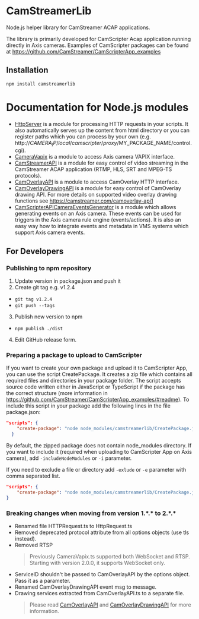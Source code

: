 # CamStreamerLib

Node.js helper library for CamStreamer ACAP applications.

The library is primarily developed for CamScripter Acap application running directly in Axis cameras.
Examples of CamScripter packages can be found at https://github.com/CamStreamer/CamScripterApp_examples

## Installation

```
npm install camstreamerlib
```

# Documentation for Node.js modules

-   [HttpServer](doc/HttpServer.md) is a module for processing HTTP requests in your scripts. It also automatically serves up the content from html directory or you can register paths which you can process by your own (e.g. http://$CAMERA_IP/local/camscripter/proxy/$MY_PACKAGE_NAME/control.cgi).
-   [CameraVapix](doc/CameraVapix.md) is a module to access Axis camera VAPIX interface.
-   [CamStreamerAPI](doc/CamStreamerAPI.md) is a module for easy control of video streaming in the CamStreamer ACAP application (RTMP, HLS, SRT and MPEG-TS protocols).
-   [CamOverlayAPI](doc/CamOverlayAPI.md) is a module to access CamOverlay HTTP interface.
-   [CamOverlayDrawingAPI](doc/CamOverlayDrawingAPI.md) is a module for easy control of CamOverlay drawing API. For more details on supported video overlay drawing functions see https://camstreamer.com/camoverlay-api1
-   [CamScripterAPICameraEventsGenerator](doc/CamScripterAPICameraEventsGenerator.md) is a module which allows generating events on an Axis camera. These events can be used for triggers in the Axis camera rule engine (events/actions). It is also an easy way how to integrate events and metadata in VMS systems which support Axis camera events.

## For Developers

### Publishing to npm repository

1. Update version in package.json and push it
2. Create git tag e.g. v1.2.4

-   `git tag v1.2.4`
-   `git push --tags`

3. Publish new version to npm

-   `npm publish ./dist`

4. Edit GitHub release form.

### Preparing a package to upload to CamScripter

If you want to create your own package and upload it to CamScripter App, you can use the script CreatePackage. It creates a zip file which contains all required files and directories in your package folder. The script accepts source code written either in JavaScript or TypeScript if the package has the correct structure (more information in https://github.com/CamStreamer/CamScripterApp_examples/#readme). To include this script in your package add the following lines in the file package.json:

```json
"scripts": {
    "create-package": "node node_modules/camstreamerlib/CreatePackage.js"
  }
```

By default, the zipped package does not contain node_modules directory. If you want to include it (required when uploading to CamScripter App on Axis camera), add `-includeNodeModules` or `-i` parameter.

If you need to exclude a file or directory add `-exlude` or `-e` parameter with comma separated list.

```json
"scripts": {
    "create-package": "node node_modules/camstreamerlib/CreatePackage.js -i -e=react"
}
```

### Breaking changes when moving from version 1.\*.* to 2.\*.*

- Renamed file HTTPRequest.ts to HttpRequest.ts
- Removed deprecated protocol attribute from all options objects (use tls instead).
- Removed RTSP
  > Previously CameraVapix.ts supported both WebSocket and RTSP.
  > Starting with version 2.0.0, it supports WebSocket only.
- ServiceID shouldn't be passed to CamOverlayAPI by the options object. Pass it as a parameter.
- Renamed CamOverlayDrawingAPI event msg to message.
- Drawing services extracted from CamOverlayAPI.ts to a separate file.
  > Please read [CamOverlayAPI](doc/CamOverlayAPI.md) and [CamOverlayDrawingAPI](doc/CamOverlayDrawingAPI.md) for more information.
